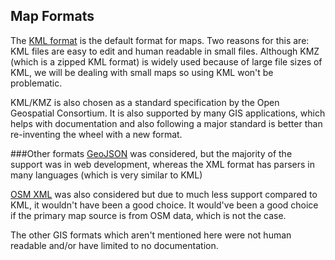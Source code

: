 ## Map Formats

The [KML format](https://developers.google.com/kml/) is the default format for maps. Two reasons for this are: KML files are easy to edit and human readable in small files. Although KMZ (which is a zipped KML format) is widely used because of large file sizes of KML, we will be dealing with small maps so using KML won't be problematic. 

KML/KMZ is also chosen as a standard specification by the Open Geospatial Consortium. It is also supported by many GIS applications, which helps with documentation and also following a major standard is better than re-inventing the wheel with a new format. 

###Other formats
[GeoJSON](http://geojson.org/) was considered, but the majority of the support was in web development, whereas the XML format has parsers in many languages (which is very similar to KML)

[OSM XML](http://wiki.openstreetmap.org/wiki/OSM_XML) was also considered but due to much less support compared to KML, it wouldn't have been a good choice. It would've been a good choice if the primary map source is from OSM data, which is not the case. 

The other GIS formats which aren't mentioned here were not human readable and/or have limited to no documentation.


